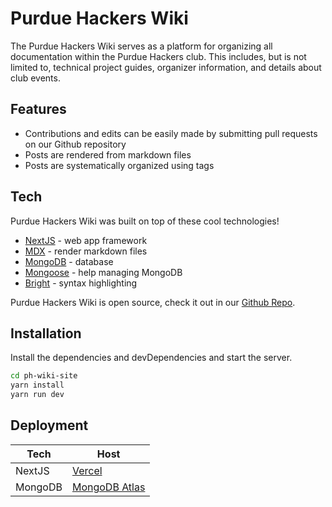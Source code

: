 # Purdue Hackers Wiki

The Purdue Hackers Wiki serves as a platform for organizing all documentation within the Purdue Hackers club. This includes, but is not limited to, technical project guides, organizer information, and details about club events.

## Features
- Contributions and edits can be easily made by submitting pull requests on our Github repository
- Posts are rendered from markdown files
- Posts are systematically organized using tags

## Tech

Purdue Hackers Wiki was built on top of these cool technologies! 

- [NextJS](https://nextjs.org/) - web app framework
- [MDX](https://mdxjs.com/) - render markdown files
- [MongoDB](https://www.mongodb.com/) - database
- [Mongoose](https://mongoosejs.com/docs/) - help managing MongoDB
- [Bright](https://bright.codehike.org/) - syntax highlighting

Purdue Hackers Wiki is open source, check it out in our [Github Repo](https://github.com/purduehackers/ph-wiki-site).

## Installation

Install the dependencies and devDependencies and start the server.

```sh
cd ph-wiki-site 
yarn install
yarn run dev
```

## Deployment

| Tech | Host |
| ------ | ------ |
| NextJS | [Vercel](https://vercel.com/) |
| MongoDB | [MongoDB Atlas](https://www.mongodb.com/atlas/database) |